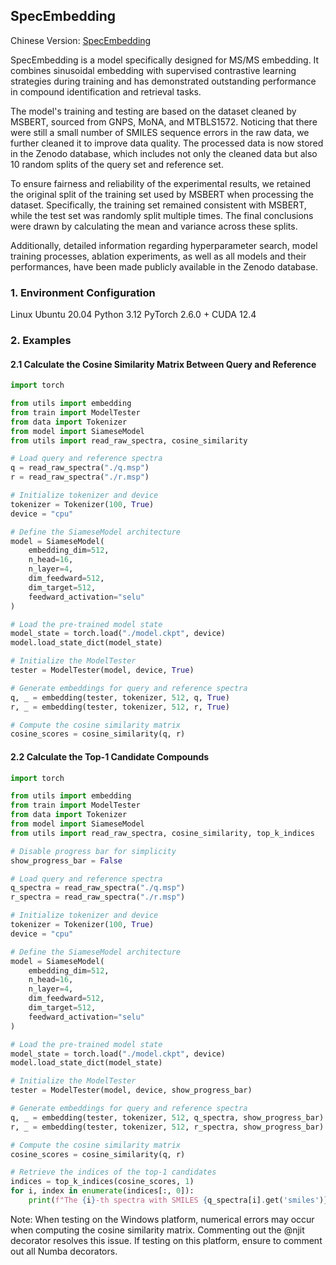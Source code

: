 ## SpecEmbedding

Chinese Version: [SpecEmbedding](./doc/README_zh.md)

SpecEmbedding is a model specifically designed for MS/MS embedding. It combines sinusoidal embedding with supervised contrastive learning strategies during training and has demonstrated outstanding performance in compound identification and retrieval tasks.

The model's training and testing are based on the dataset cleaned by MSBERT, sourced from GNPS, MoNA, and MTBLS1572. Noticing that there were still a small number of SMILES sequence errors in the raw data, we further cleaned it to improve data quality. The processed data is now stored in the Zenodo database, which includes not only the cleaned data but also 10 random splits of the query set and reference set.

To ensure fairness and reliability of the experimental results, we retained the original split of the training set used by MSBERT when processing the dataset. Specifically, the training set remained consistent with MSBERT, while the test set was randomly split multiple times. The final conclusions were drawn by calculating the mean and variance across these splits.

Additionally, detailed information regarding hyperparameter search, model training processes, ablation experiments, as well as all models and their performances, have been made publicly available in the Zenodo database.

### 1. Environment Configuration
Linux Ubuntu 20.04
Python 3.12
PyTorch 2.6.0 + CUDA 12.4

### 2. Examples
#### 2.1 Calculate the Cosine Similarity Matrix Between Query and Reference

```python
import torch

from utils import embedding
from train import ModelTester
from data import Tokenizer
from model import SiameseModel
from utils import read_raw_spectra, cosine_similarity

# Load query and reference spectra
q = read_raw_spectra("./q.msp")
r = read_raw_spectra("./r.msp")

# Initialize tokenizer and device
tokenizer = Tokenizer(100, True)
device = "cpu"

# Define the SiameseModel architecture
model = SiameseModel(
    embedding_dim=512,
    n_head=16,
    n_layer=4,
    dim_feedward=512,
    dim_target=512,
    feedward_activation="selu"
)

# Load the pre-trained model state
model_state = torch.load("./model.ckpt", device)
model.load_state_dict(model_state)

# Initialize the ModelTester
tester = ModelTester(model, device, True)

# Generate embeddings for query and reference spectra
q, _ = embedding(tester, tokenizer, 512, q, True)
r, _ = embedding(tester, tokenizer, 512, r, True)

# Compute the cosine similarity matrix
cosine_scores = cosine_similarity(q, r)
```

#### 2.2 Calculate the Top-1 Candidate Compounds

```python
import torch

from utils import embedding
from train import ModelTester
from data import Tokenizer
from model import SiameseModel
from utils import read_raw_spectra, cosine_similarity, top_k_indices

# Disable progress bar for simplicity
show_progress_bar = False

# Load query and reference spectra
q_spectra = read_raw_spectra("./q.msp")
r_spectra = read_raw_spectra("./r.msp")

# Initialize tokenizer and device
tokenizer = Tokenizer(100, True)
device = "cpu"

# Define the SiameseModel architecture
model = SiameseModel(
    embedding_dim=512,
    n_head=16,
    n_layer=4,
    dim_feedward=512,
    dim_target=512,
    feedward_activation="selu"
)

# Load the pre-trained model state
model_state = torch.load("./model.ckpt", device)
model.load_state_dict(model_state)

# Initialize the ModelTester
tester = ModelTester(model, device, show_progress_bar)

# Generate embeddings for query and reference spectra
q, _ = embedding(tester, tokenizer, 512, q_spectra, show_progress_bar)
r, _ = embedding(tester, tokenizer, 512, r_spectra, show_progress_bar)

# Compute the cosine similarity matrix
cosine_scores = cosine_similarity(q, r)

# Retrieve the indices of the top-1 candidates
indices = top_k_indices(cosine_scores, 1)
for i, index in enumerate(indices[:, 0]):
    print(f"The {i}-th spectra with SMILES {q_spectra[i].get('smiles')} most similar compound is {r_spectra[index].get('smiles')}")
```

Note: When testing on the Windows platform, numerical errors may occur when computing the cosine similarity matrix. Commenting out the @njit decorator resolves this issue. If testing on this platform, ensure to comment out all Numba decorators.